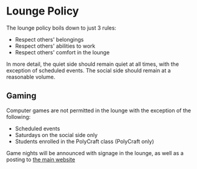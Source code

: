 # Lounge Policy

The lounge policy boils down to just 3 rules:

* Respect others' belongings
* Respect others' abilities to work
* Respect others' comfort in the lounge

In more detail, the quiet side should remain quiet at all times, with the exception of scheduled events.  The social side should remain at a reasonable volume.

## Gaming

Computer games are not permitted in the lounge with the exception of the following:

* Scheduled events
* Saturdays on the social side only
* Students enrolled in the PolyCraft class (PolyCraft only)

Game nights will be announced with signage in the lounge, as well as a posting to [the main website](http://collegiumv.org)
